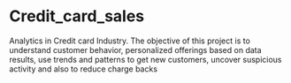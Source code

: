# Credit_card_sales
Analytics in Credit card Industry.
The objective of this project is to understand customer behavior, personalized offerings based on data results, use trends and patterns to get new customers, uncover suspicious activity and also to reduce charge backs
